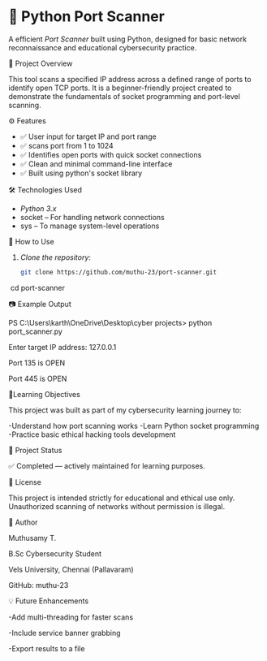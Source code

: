 # 🔐 Python Port Scanner

A efficient *Port Scanner* built using Python, designed for basic network reconnaissance and educational cybersecurity practice.


📌 Project Overview

This tool scans a specified IP address across a defined range of ports to identify open TCP ports. It is a beginner-friendly project created to demonstrate the fundamentals of socket programming and port-level scanning.


⚙ Features

- ✅ User input for target IP and port range
- ✅ scans port from 1 to 1024
- ✅ Identifies open ports with quick socket connections
- ✅ Clean and minimal command-line interface
- ✅ Built using python's socket library



🛠 Technologies Used

- *Python 3.x*
- socket – For handling network connections
- sys – To manage system-level operations



🚀 How to Use

1. *Clone the repository*:
   ```bash
   git clone https://github.com/muthu-23/port-scanner.git
   cd port-scanner



📷 Example Output

PS C:\Users\karth\OneDrive\Desktop\cyber projects> python port_scanner.py

Enter target IP address: 127.0.0.1

Port 135 is OPEN

Port 445 is OPEN



🎯Learning Objectives

This project was built as part of my cybersecurity learning journey to:

-Understand how port scanning works
-Learn Python socket programming
-Practice basic ethical hacking tools development



📁 Project Status

✅ Completed — actively maintained for learning purposes.



📄 License

This project is intended strictly for educational and ethical use only. Unauthorized scanning of networks without permission is illegal.



🙌 Author

Muthusamy T.

B.Sc Cybersecurity Student

Vels University, Chennai (Pallavaram)

GitHub: muthu-23



💡 Future Enhancements

-Add multi-threading for faster scans

-Include service banner grabbing

-Export results to a file
